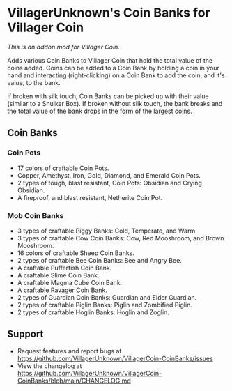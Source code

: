 # VillagerUnknown's Coin Banks for Villager Coin

_This is an addon mod for Villager Coin._

Adds various Coin Banks to Villager Coin that hold the total value of the coins added. 
Coins can be added to a Coin Bank by holding a coin in your hand and interacting (right-clicking) on a Coin Bank to add the coin, and it's value, to the bank.

If broken with silk touch, Coin Banks can be picked up with their value (similar to a Shulker Box). 
If broken without silk touch, the bank breaks and the total value of the bank drops in the form of the largest coins.

## Coin Banks

### Coin Pots

* 17 colors of craftable Coin Pots.
* Copper, Amethyst, Iron, Gold, Diamond, and Emerald Coin Pots.
* 2 types of tough, blast resistant, Coin Pots: Obsidian and Crying Obsidian.
* A fireproof, and blast resistant, Netherite Coin Pot.

### Mob Coin Banks

* 3 types of craftable Piggy Banks: Cold, Temperate, and Warm.
* 3 types of craftable Cow Coin Banks: Cow, Red Mooshroom, and Brown Mooshroom.
* 16 colors of craftable Sheep Coin Banks.
* 2 types of craftable Bee Coin Banks: Bee and Angry Bee.
* A craftable Pufferfish Coin Bank.
* A craftable Slime Coin Bank.
* A craftable Magma Cube Coin Bank.
* A craftable Ravager Coin Bank.
* 2 types of Guardian Coin Banks: Guardian and Elder Guardian.
* 2 types of craftable Piglin Banks: Piglin and Zombified Piglin.
* 2 types of craftable Hoglin Banks: Hoglin and Zoglin.

## Support

* Request features and report bugs at https://github.com/VillagerUnknown/VillagerCoin-CoinBanks/issues
* View the changelog at https://github.com/VillagerUnknown/VillagerCoin-CoinBanks/blob/main/CHANGELOG.md